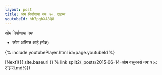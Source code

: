 ```yaml
---
layout: post
title: ओम निर्वाणाया नमः १०८ टाइम्स
youtubeId: hb7pgbXA8Q8
---
```

 
 
 ओम निर्वाणाया नमः  
 
 -  कोण अलिप्त आहे (मोक्ष) 
 
  
 
  
 
 
 
 
 
 


{% include youtubePlayer.html id=page.youtubeId %}
 
[Next]({{ site.baseurl }}{% link  split2/_posts/2015-06-14-ओम वसुमनसे नमः १०८ टाइम्स.md%})
 

